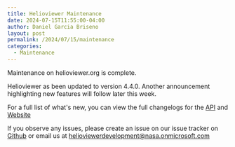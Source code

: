 ```yaml
---
title: Helioviewer Maintenance
date: 2024-07-15T11:55:00-04:00
author: Daniel Garcia Briseno
layout: post
permalink: /2024/07/15/maintenance
categories:
  - Maintenance
---
```


Maintenance on helioviewer.org is complete.

Helioviewer as been updated to version 4.4.0.
Another announcement highlighting new features will follow later this week.

For a full list of what's new, you can view the full changelogs for the [API](https://github.com/Helioviewer-Project/api/releases/tag/4.4.0) and [Website](https://github.com/Helioviewer-Project/helioviewer.org/releases/tag/4.4.0)

If you observe any issues, please create an issue on our issue tracker on [Github](https://github.com/Helioviewer-Project/helioviewer.org/issues/new/choose)
or email us at <a href="mailto:helioviewerdevelopment@nasa.onmicrosoft.com">helioviewerdevelopment@nasa.onmicrosoft.com</a>
